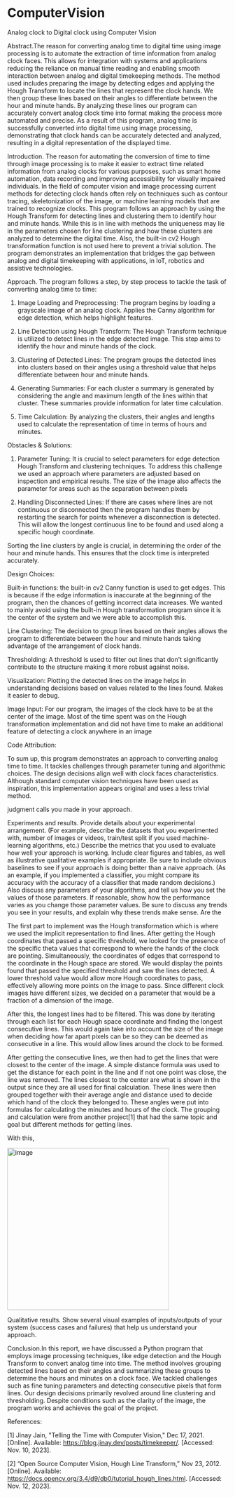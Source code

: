 # ComputerVision
Analog clock to Digital clock using Computer Vision

Abstract.The reason for converting analog time to digital time using image processing is to automate the extraction of time information from analog clock faces. This allows for integration with systems and applications reducing the reliance on manual time reading and enabling smooth interaction between analog and digital timekeeping methods. The method used includes preparing the image by detecting edges and applying the Hough Transform to locate the lines that represent the clock hands. We then group these lines based on their angles to differentiate between the hour and minute hands. By analyzing these lines our program can accurately convert analog clock time into format making the  process more automated and precise. As a result of this program, analog time is successfully converted into digital time using image processing, demonstrating that clock hands can be accurately detected and analyzed, resulting in a digital representation of the displayed time.


Introduction. The reason for automating the conversion of time to time through image processing is to make it easier to extract time related information from analog clocks for various purposes, such as smart home automation, data recording and improving accessibility for visually impaired individuals. In the field of computer vision and image processing current methods for detecting clock hands often rely on techniques such as contour tracing, skeletonization of the image, or machine learning models that are trained to recognize clocks.
This program follows an approach by using the Hough Transform for detecting lines and clustering them to identify hour and minute hands. While this is in line with methods the uniqueness may lie in the parameters chosen for line clustering and how these clusters are analyzed to determine the digital time. Also, the built-in cv2 Hough transformation function is not used here to prevent a trivial solution. The program demonstrates an implementation that bridges the gap between analog and digital timekeeping with applications, in IoT, robotics and assistive technologies.


Approach.
The program follows a step, by step process to tackle the task of converting analog time to time:

1. Image Loading and Preprocessing: The program begins by loading a grayscale image of an analog clock. Applies the Canny algorithm for edge detection, which helps highlight features.

2. Line Detection using Hough Transform: The Hough Transform technique is utilized to detect lines in the edge detected image. This step aims to identify the hour and minute hands of the clock.

3. Clustering of Detected Lines: The program groups the detected lines into clusters based on their angles using a threshold value that helps differentiate between hour and minute hands.

4. Generating Summaries: For each cluster a summary is generated by considering the angle and maximum length of the lines within that cluster. These summaries provide information for later time calculation.

5. Time Calculation: By analyzing the clusters, their angles and lengths used to calculate the 
representation of time in terms of hours and minutes.

Obstacles & Solutions:

1. Parameter Tuning: It is crucial to select parameters for edge detection Hough Transform and clustering techniques. To address this challenge we used an approach where parameters are adjusted based on inspection and empirical results. The size of the image also affects the parameter for areas such as the separation between pixels

2. Handling Disconnected Lines: If there are cases where lines are not continuous or disconnected then the program handles them by restarting the search for points whenever a disconnection is detected. This will allow the longest continuous line to be found and used along a specific hough coordinate.

Sorting the line clusters by angle is crucial, in determining the order of the hour and minute hands. This ensures that the clock time is interpreted accurately.

Design Choices:

Built-in functions: the built-in cv2 Canny function is used to get edges. This is because if the edge information is inaccurate at the beginning of the program, then the chances of getting incorrect data increases. We wanted to mainly avoid using the built-in Hough transformation program since it is the center of the system and we were able to accomplish this.

Line Clustering: The decision to group lines based on their angles allows the program to differentiate between the hour and minute hands taking advantage of the arrangement of clock hands.

Thresholding: A threshold is used to filter out lines that don't significantly contribute to the structure making it more robust against noise.

Visualization: Plotting the detected lines on the image helps in understanding decisions based on values related to the lines found. Makes it easier to debug.

Image Input: For our program, the images of the clock have to be at the center of the image. Most of the time spent was on the Hough transformation implementation and did not have time to make an additional feature of detecting a clock anywhere in an image

Code Attribution:

To sum up, this program demonstrates an approach to converting analog time to time. It tackles challenges through parameter tuning and algorithmic choices. The design decisions align well with clock faces characteristics. Although standard computer vision techniques have been used as inspiration, this implementation appears original and uses a less trivial method.

judgment calls you made in your approach.

Experiments and results. Provide details about your experimental arrangement. (For example, describe the datasets that you experimented with, number of images or videos, train/test split  if you used machine-learning algorithms, etc.) Describe the metrics that you used to evaluate how well your approach is working. Include clear figures and tables, as well as illustrative qualitative examples if appropriate. Be sure to include obvious baselines to see if your approach is doing better than a naive approach. (As an example, if you implemented a classifier, you might compare its accuracy with the accuracy of a classifier that made random decisions.) Also discuss any parameters of your algorithms, and tell us how you set the values of those parameters. If reasonable, show how the performance varies as you change those parameter values. Be sure to discuss any trends you see in your results, and explain why these trends make sense. Are the 

The first part to implement was the Hough transformation which is where we used the implicit representation to find lines. After getting the Hough coordinates that passed a specific threshold, we looked for the presence of the specific theta values that correspond to where the hands of the clock are pointing. Simultaneously, the coordinates of edges that correspond to the coordinate in the Hough space are stored. We would display the points found that passed the specified threshold and saw the lines detected. A lower threshold value would allow more Hough coordinates to pass, effectively allowing more points on the image to pass. Since different clock images have different sizes, we decided on a parameter that would be a fraction of a dimension of the image.



After this, the longest lines had to be filtered. This was done by iterating through each list for each Hough space coordinate and finding the longest consecutive lines. This would again take into account the size of the image when deciding how far apart pixels can be so they can be deemed as consecutive in a line. This would allow lines around the clock to be formed.


After getting the consecutive lines, we then had to get the lines that were closest to the center of the image. A simple distance formula was used to get the distance for each point in the line and if not one point was close, the line was removed. The lines closest to the center are what is shown in the output since they are all used for final calculation. These lines were then grouped together with their average angle and distance used to decide which hand of the clock they belonged to. These angles were put into formulas for calculating the minutes and hours of the clock. The grouping and calculation were from another project[1] that had the same topic and goal but different methods for getting lines.

With this,







<img width="370" alt="image" src="https://github.com/user-attachments/assets/f117c079-8c75-437f-b468-493d8bdb3a04" />


Qualitative results. Show several visual examples of inputs/outputs of your system (success cases and failures) that help us understand your approach.

Conclusion.In this report, we have discussed a Python program that employs image processing techniques, like edge detection and the Hough Transform to convert analog time into time. The method involves grouping detected lines based on their angles and summarizing these groups to determine the hours and minutes on a clock face. We tackled challenges such as fine tuning parameters and detecting consecutive pixels that form lines. Our design decisions primarily revolved around line clustering and thresholding. Despite conditions such as the clarity of the image, the program works and achieves the goal of the project.



References:

[1] Jinay Jain, "Telling the Time with Computer Vision," Dec 17, 2021.  [Online]. Available: https://blog.jinay.dev/posts/timekeeper/. [Accessed: Nov. 10, 2023].

[2] “Open Source Computer Vision, Hough Line Transform,” Nov 23, 2012. [Online]. Available: https://docs.opencv.org/3.4/d9/db0/tutorial_hough_lines.html. [Accessed: Nov. 12, 2023].







